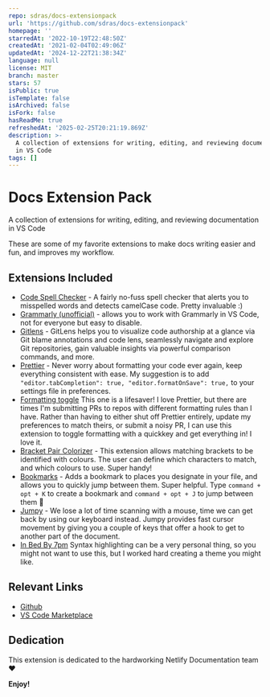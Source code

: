 ```yaml
---
repo: sdras/docs-extensionpack
url: 'https://github.com/sdras/docs-extensionpack'
homepage: ''
starredAt: '2022-10-19T22:48:50Z'
createdAt: '2021-02-04T02:49:06Z'
updatedAt: '2024-12-22T21:38:34Z'
language: null
license: MIT
branch: master
stars: 57
isPublic: true
isTemplate: false
isArchived: false
isFork: false
hasReadMe: true
refreshedAt: '2025-02-25T20:21:19.869Z'
description: >-
  A collection of extensions for writing, editing, and reviewing documentation
  in VS Code
tags: []
---
```


# Docs Extension Pack

A collection of extensions for writing, editing, and reviewing documentation in VS Code

These are some of my favorite extensions to make docs writing easier and fun, and improves my workflow.

## Extensions Included

- [Code Spell Checker](https://marketplace.visualstudio.com/items?itemName=streetsidesoftware.code-spell-checker&WT.mc_id=marketplace-pack-sdras) - A fairly no-fuss spell checker that alerts you to misspelled words and detects camelCase code. Pretty invaluable :)
- [Grammarly (unofficial)](https://marketplace.visualstudio.com/items?itemName=znck.grammarly&WT.mc_id=marketplace-pack-sdras) - allows you to work with Grammarly in VS Code, not for everyone but easy to disable.
- [Gitlens](https://marketplace.visualstudio.com/items?itemName=eamodio.gitlens&WT.mc_id=marketplace-pack-sdras) - GitLens helps you to visualize code authorship at a glance via Git blame annotations and code lens, seamlessly navigate and explore Git repositories, gain valuable insights via powerful comparison commands, and more.
- [Prettier](https://marketplace.visualstudio.com/items?itemName=esbenp.prettier-vscode&WT.mc_id=marketplace-pack-sdras) - Never worry about formatting your code ever again, keep everything consistent with ease. My suggestion is to add `"editor.tabCompletion": true, "editor.formatOnSave": true,` to your settings file in preferences.
- [Formatting toggle](https://marketplace.visualstudio.com/items?itemName=tombonnike.vscode-status-bar-format-toggle&WT.mc_id=marketplace-pack-sdras) This one is a lifesaver! I love Prettier, but there are times I'm submitting PRs to repos with different formatting rules than I have. Rather than having to either shut off Prettier entirely, update my preferences to match theirs, or submit a noisy PR, I can use this extension to toggle formatting with a quickkey and get everything in! I love it.
- [Bracket Pair Colorizer](https://marketplace.visualstudio.com/items?itemName=CoenraadS.bracket-pair-colorizer-2&WT.mc_id=marketplace-pack-sdras) - This extension allows matching brackets to be identified with colours. The user can define which characters to match, and which colours to use. Super handy!
- [Bookmarks](https://marketplace.visualstudio.com/items?itemName=alefragnani.Bookmarks&WT.mc_id=marketplace-pack-sdras) - Adds a bookmark to places you designate in your file, and allows you to quickly jump between them. Super helpful. Type `command + opt + K` to create a bookmark and `command + opt + J` to jump between them 🔖
- [Jumpy](https://marketplace.visualstudio.com/items?itemName=wmaurer.vscode-jumpy&WT.mc_id=marketplace-pack-sdras) - We lose a lot of time scanning with a mouse, time we can get back by using our keyboard instead. Jumpy provides fast cursor movement by giving you a couple of keys that offer a hook to get to another part of the document.
- [In Bed By 7pm](https://marketplace.visualstudio.com/items?itemName=sdras.inbedby7pm&WT.mc_id=marketplace-pack-sdras) Syntax highlighting can be a very personal thing, so you might not want to use this, but I worked hard creating a theme you might like.

## Relevant Links

- [Github](https://github.com/sdras/docs-extensionpack)
- [VS Code Marketplace](https://marketplace.visualstudio.com/items?itemName=sdras.docs-extensionpack&WT.mc_id=marketplace-pack-sdras)

## Dedication

This extension is dedicated to the hardworking Netlify Documentation team ♥️

**Enjoy!**
